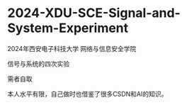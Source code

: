 # 2024-XDU-SCE-Signal-and-System-Experiment

2024年西安电子科技大学  网络与信息安全学院

信号与系统的四次实验

需者自取

本人水平有限，自己做时也借鉴了很多CSDN和AI的知识。

